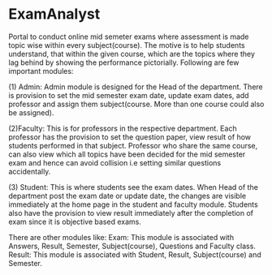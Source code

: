 # ExamAnalyst
Portal to conduct online mid semeter exams where assessment is made topic wise within every subject(course). The motive is to help students understand, that within the given course, which are the topics where they lag behind by showing the performance pictorially. 
Following are few important modules:

(1) Admin: Admin module is designed for the Head of the department. There is provision to set the mid semester exam date, update exam dates, add professor and assign them subject(course. More than one course could also be assigned).

(2)Faculty: This is for professors in the respective department. Each professor has the provision to set the question paper, view result of how students performed in that subject. Professor who share the same course, can also view which all topics have been decided for the mid semester exam and hence can avoid collision i.e setting similar questions accidentally.

(3) Student: This is where students see the exam dates. When Head of the department post the exam date or update date, the changes are visible immediately at the home page in the student and faculty module. Students also have the provision to view result immediately after the completion of exam since it is objective based exams.

There are other modules like:
Exam: This module is associated with Answers, Result, Semester, Subject(course), Questions and Faculty class.
Result: This module is associated with Student, Result, Subject(course) and Semester.
